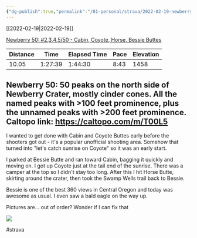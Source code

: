 ```yaml
---
{"dg-publish":true,"permalink":"/01-personal/strava/2022-02-19-newberry-50-2-3-4-5-50-cabin-coyote-horse-bessie-buttes/"}
---
```



[[2022-02-19\|2022-02-19]]

[Newberry 50: #2,3,4,5/50 - Cabin, Coyote, Horse, Bessie Buttes](https://www.strava.com/activities/6707650219)

| Distance | Time    | Elapsed Time | Pace | Elevation |
| -------- | ------- | ------------ | ---- | --------- |
| 10.05    | 1:27:39 | 1:44:30      | 8:43 | 1458      |


Newberry 50: 50 peaks on the north side of Newberry Crater, mostly cinder cones. All the named peaks with >100 feet prominence, plus the unnamed peaks with >200 feet prominence. Caltopo link: https://caltopo.com/m/T00L5
--
I wanted to get done with Cabin and Coyote Buttes early before the shooters got out - it's a popular unofficial shooting area. Somehow that turned into "let's catch sunrise on Coyote" so it was an early start.

I parked at Bessie Butte and ran toward Cabin, bagging it quickly and moving on. I got up Coyote just at the tail end of the sunrise. There was a camper at the top so I didn't stay too long. After this I hit Horse Butte, skirting around the crater, then took the Swamp Wells trail back to Bessie.

Bessie is one of the best 360 views in Central Oregon and today was awesome as usual. I even saw a bald eagle on the way up.

Pictures are... out of order? Wonder if I can fix that
    
![](https://dgtzuqphqg23d.cloudfront.net/mxwZ9Z2BRIOaXnNzNIikpnz1sDJwOiKtq3wmwbMOm-A-768x576.jpg)

    

#strava
